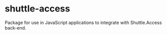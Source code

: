 # shuttle-access

Package for use in JavaScript applications to integrate with Shuttle.Access back-end.
